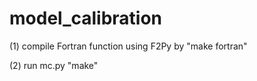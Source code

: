 # model_calibration
(1) compile Fortran function using F2Py by
"make fortran"

(2) run mc.py
"make"
